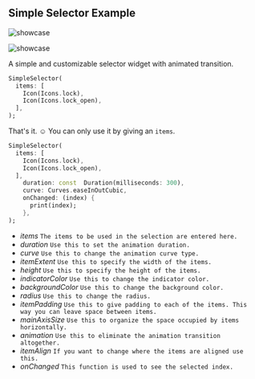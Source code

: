 ## Simple Selector Example

![showcase](https://github.com/sameteyisan/simple_selector/blob/main/sample.gif)

![showcase](https://github.com/sameteyisan/simple_selector/blob/main/sample_2.gif)

A simple and customizable selector widget with animated transition.

```dart
SimpleSelector(
  items: [
    Icon(Icons.lock),
    Icon(Icons.lock_open),
  ],
);
```

That's it. ☺️ You can only use it by giving an ``items``.

```dart
SimpleSelector(
  items: [
    Icon(Icons.lock),
    Icon(Icons.lock_open),
  ],
    duration: const  Duration(milliseconds: 300),
	curve: Curves.easeInOutCubic,
	onChanged: (index) {
	  print(index);
	},
);
```

 -  *items*  `The items to be used in the selection are entered here.`
 - *duration*  `Use this to set the animation duration.`
 - *curve*  `Use this to change the animation curve type.`
 - *itemExtent*  `Use this to specify the width of the items.`
 - *height*  `Use this to specify the height of the items.`
 - *indicatorColor*  `Use this to change the indicator color.`
 - *backgroundColor*  `Use this to change the background color.`
 - *radius*  `Use this to change the radius.`
 - *itemPadding*  `Use this to give padding to each of the items. This way you can leave space between items.`
 - *mainAxisSize*  `Use this to organize the space occupied by items horizontally.`
 - *animation*  `Use this to eliminate the animation transition altogether.`
 - *itemAlign*  `If you want to change where the items are aligned use this.`
 - *onChanged*  `This function is used to see the selected index.`